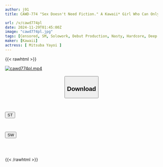 ```yaml
---
author: j91
title: CAWD-774 "Sex Doesn't Need Fiction." A Kawaii* Girl Who Can Only Find Meaning In Pain And Suffering. An Abnormal Girl Unlike Any Other In History. Despite Her Appearance, She's Actually A Perverted Masochist. Yayoi Mitsuha Makes Her AV Debut.

url: /v/cawd774pl
date: 2024-11-29T01:45:00Z
image: "cawd774pl.jpg"
tags: [Censored, SM, Solowork, Debut Production, Nasty, Hardcore, Deep Throating, Submissive Woman	]
maker: [Kawaii]
actress: [ Mitsuba Yayoi ]
---
```



{{< rawhtml >}}

<div class="video" data-videoid="zLp8G8gDvXseOL">
    <a href="javascript:;">
        <img src="/v/cawd774pl/cawd774pl.jpg" width="WIDTH" height="HEIGHT" alt="cawd774pl.mp4" loading="lazy">
    </a>
</div>

<script type="text/javascript" src="https://j91.asia/asset/on-demand-st.js"></script>

<br>
  <link rel="stylesheet" href="https://j91.asia/asset/bs5.css">
  
  <center>
  <button class="btn btn-primary" type="button" data-bs-toggle="collapse" data-bs-target=".multi-collapse" aria-expanded="false" aria-controls="multiCollapseExample1 multiCollapseExample2"><h2>Download</h2></button></center>
</p>
<div class="row">
  <div class="col">
    <div class="collapse multi-collapse" id="multiCollapseExample1">
      <div class="card card-body">
	      	      <br>
<div class="buttons">  
<p><a href="/v/cawd774pl/st.html" target="_blank"><button class="btn-hover color-3"><i class="fa fa-download"></i> ST</button></a></p></div>
    </div>
  </div>
</div>
  <div class="col">
    <div class="collapse multi-collapse" id="multiCollapseExample2">
      <div class="card card-body">
	      <br>
<div class="buttons">
<p><a href="/v/cawd774pl/sw.html" target="_blank"><button class="btn-hover color-2"><i class="fa fa-download"></i> SW</button></a></p></div>
<br><br>
      </div>
    </div>
  </div>
</div>

{{< /rawhtml >}}